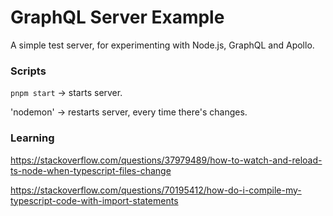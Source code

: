 # GraphQL Server Example

A simple test server, for experimenting with Node.js, GraphQL and Apollo.

### Scripts

`pnpm start` -> starts server.

'nodemon' -> restarts server, every time there's changes.

### Learning

https://stackoverflow.com/questions/37979489/how-to-watch-and-reload-ts-node-when-typescript-files-change

https://stackoverflow.com/questions/70195412/how-do-i-compile-my-typescript-code-with-import-statements